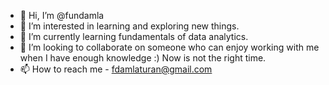 - 👋 Hi, I’m @fundamla
- 👀 I’m interested in learning and exploring new things.
- 🌱 I’m currently learning fundamentals of data analytics.
- 💞️ I’m looking to collaborate on someone who can enjoy working with me when I have enough knowledge :) Now is not the right time.
- 📫 How to reach me - fdamlaturan@gmail.com

<!---
fundamla/fundamla is a ✨ special ✨ repository because its `README.md` (this file) appears on your GitHub profile.
You can click the Preview link to take a look at your changes.
--->
